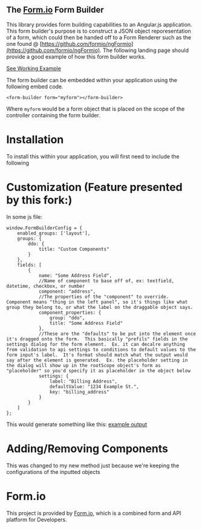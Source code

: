 The [Form.io](https://form.io) Form Builder
--------------------------------
This library provides form building capabilities to an Angular.js application. This form builder's purpose is to 
construct a JSON object reporesentation of a form, which could then be handed off to a Form Renderer such as the one
found @ [https://github.com/formio/ngFormio](https://github.com/formio/ngFormio).  The following landing page should
provide a good example of how this form builder works.

[See Working Example](http://codepen.io/travist/full/xVyMjo/)

The form builder can be embedded within your application using the following embed code.

```
<form-builder form="myform"></form-builder>
```

Where ```myform``` would be a form object that is placed on the scope of the controller containing the form builder.

Installation
================
To install this within your application, you will first need to include the following 

Customization (Feature presented by this fork:)
===============

In some js file:
```
window.FormBuilderConfig = {
	enabled_groups: ['layout'],
	groups: {
		ddo: {
			title: "Custom Components"
		}
	},
	fields: [
		{
			name: "Some Address Field",
			//Name of component to base off of, ex: textfield, datetime, checkbox, or number
			component: "address",
			//The properties of the "component" to override.  Component means "thing in the left panel", so it's things like what group they belong to, or what the label on the draggable object says.
			component_properties: {
				group: "ddo",
				title: "Some Address Field"
			},
			//These are the "defaults" to be put into the element once it's dragged onto the form.  This basically "prefils" fields in the settings dialog for the form element.  Ex. it can decalre anything from validation to api settings to conditions to default values to the form input's label.  It's format should match what the output would say after the element is generated.  Ex. the placeholder setting in the dialog will show up in the rootScope object's form as "placeholder" so you'd specify it as placeholder in the object below
			settings: {
				label: "Billing Address",
				defaultValue: "1234 Example St.",
				key: "billing_address"
			}
		}
	]
};
```
This would generate something like this:
[example output](https://image.ibb.co/dGKLEk/form_ex.png)

Adding/Removing Components
=================
This was changed to my new method just because we're keeping the configurations of the inputted objects

Form.io
==============
This project is provided by [Form.io](https://form.io), which is a combined form and API platform for Developers.
